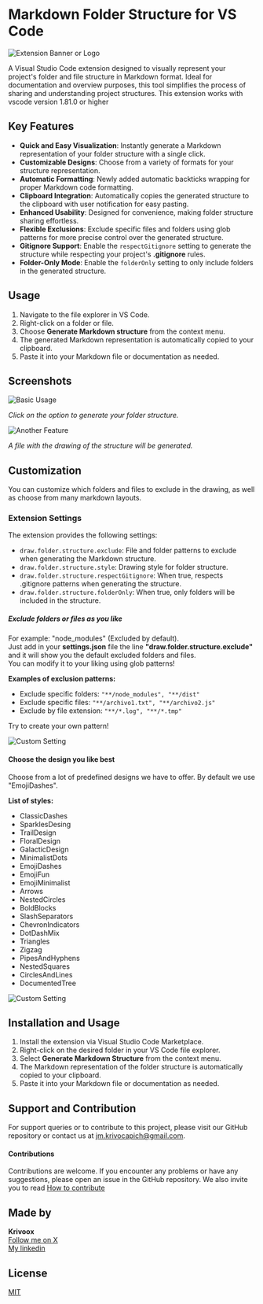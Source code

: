 # Markdown Folder Structure for VS Code

![Extension Banner or Logo](./src/assets/drawstructurelogo.png)

A Visual Studio Code extension designed to visually represent your project's folder and file structure in Markdown format. Ideal for documentation and overview purposes, this tool simplifies the process of sharing and understanding project structures.
This extension works with vscode version 1.81.0 or higher

## Key Features

- **Quick and Easy Visualization**: Instantly generate a Markdown representation of your folder structure with a single click.
- **Customizable Designs**: Choose from a variety of formats for your structure representation.
- **Automatic Formatting**: Newly added automatic backticks wrapping for proper Markdown code formatting.
- **Clipboard Integration**: Automatically copies the generated structure to the clipboard with user notification for easy pasting.
- **Enhanced Usability**: Designed for convenience, making folder structure sharing effortless.
- **Flexible Exclusions**: Exclude specific files and folders using glob patterns for more precise control over the generated structure.
- **Gitignore Support**: Enable the `respectGitignore` setting to generate the structure while respecting your project's **.gitignore** rules.
- **Folder-Only Mode**: Enable the `folderOnly` setting to only include folders in the generated structure.

## Usage

1. Navigate to the file explorer in VS Code.
2. Right-click on a folder or file.
3. Choose **Generate Markdown structure** from the context menu.
4. The generated Markdown representation is automatically copied to your clipboard.  
5. Paste it into your Markdown file or documentation as needed.

## Screenshots

![Basic Usage](./src/assets/screen01.png)

_Click on the option to generate your folder structure._

![Another Feature](./src/assets/screen02.png)

_A file with the drawing of the structure will be generated._

## Customization

You can customize which folders and files to exclude in the drawing, as well as choose from many markdown layouts.

### Extension Settings

The extension provides the following settings:

- `draw.folder.structure.exclude`: File and folder patterns to exclude when generating the Markdown structure.
- `draw.folder.structure.style`: Drawing style for folder structure.
- `draw.folder.structure.respectGitignore`: When true, respects .gitignore patterns when generating the structure.
- `draw.folder.structure.folderOnly`: When true, only folders will be included in the structure.

##### Exclude folders or files as you like

For example: "node_modules" (Excluded by default).  
Just add in your **settings.json** file the line **"draw.folder.structure.exclude"** and it will show you the default excluded folders and files.  
You can modify it to your liking using glob patterns!

**Examples of exclusion patterns:**

- Exclude specific folders: `"**/node_modules", "**/dist"`
- Exclude specific files: `"**/archivo1.txt", "**/archivo2.js"`
- Exclude by file extension: `"**/*.log", "**/*.tmp"`

Try to create your own pattern!

![Custom Setting](./src/assets/screen03.png)

#### Choose the design you like best

Choose from a lot of predefined designs we have to offer. By default we use "EmojiDashes".

**List of styles:**

- ClassicDashes
- SparklesDesing
- TrailDesign
- FloralDesign
- GalacticDesign
- MinimalistDots
- EmojiDashes
- EmojiFun
- EmojiMinimalist
- Arrows
- NestedCircles
- BoldBlocks
- SlashSeparators
- ChevronIndicators
- DotDashMix
- Triangles
- Zigzag
- PipesAndHyphens
- NestedSquares
- CirclesAndLines
- DocumentedTree

![Custom Setting](./src/assets/cap-style-screen.gif)

## Installation and Usage

1. Install the extension via Visual Studio Code Marketplace.
2. Right-click on the desired folder in your VS Code file explorer.
3. Select **Generate Markdown Structure** from the context menu.
4. The Markdown representation of the folder structure is automatically copied to your clipboard.
5. Paste it into your Markdown file or documentation as needed.

## Support and Contribution

For support queries or to contribute to this project, please visit our GitHub repository or contact us at [jm.krivocapich@gmail.com]('').  

#### Contributions

Contributions are welcome. If you encounter any problems or have any suggestions, please open an issue in the GitHub repository. We also invite you to read [How to contribute](./CONTRIBUTING.md)

## Made by

**Krivoox**  
[Follow me on X](https://twitter.com/jkrivoox)  
[My linkedin](https://www.linkedin.com/in/juan-manuel-krivocapich/)

## License

[MIT](./LICENSE.md)
